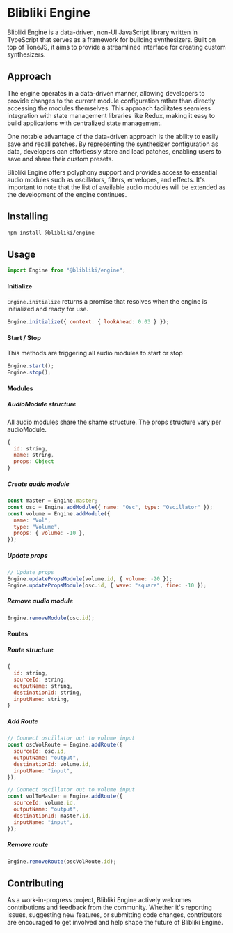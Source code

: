# Blibliki Engine

Blibliki Engine is a data-driven, non-UI JavaScript library written in TypeScript that serves as a framework for building synthesizers.
Built on top of ToneJS, it aims to provide a streamlined interface for creating custom synthesizers.

## Approach

The engine operates in a data-driven manner, allowing developers to provide changes to the current module configuration rather than directly accessing the modules themselves.
This approach facilitates seamless integration with state management libraries like Redux, making it easy to build applications with centralized state management.

One notable advantage of the data-driven approach is the ability to easily save and recall patches. By representing the synthesizer configuration as data, developers can effortlessly store and load patches, enabling users to save and share their custom presets.

Blibliki Engine offers polyphony support and provides access to essential audio modules such as oscillators, filters, envelopes, and effects. It's important to note that the list of available audio modules will be extended as the development of the engine continues.

## Installing

```bash
npm install @blibliki/engine
```

## Usage

```JavaScript
import Engine from "@blibliki/engine";
```

#### Initialize

`Engine.initialize` returns a promise that resolves when the engine is initialized and ready for use.

```JavaScript
Engine.initialize({ context: { lookAhead: 0.03 } });
```

#### Start / Stop

This methods are triggering all audio modules to start or stop

```JavaScript
Engine.start();
Engine.stop();
```

#### Modules

##### AudioModule structure

All audio modules share the shame structure.
The props structure vary per audioModule.

```JavaScript
{
  id: string,
  name: string,
  props: Object
}
```

##### Create audio module

```JavaScript
const master = Engine.master;
const osc = Engine.addModule({ name: "Osc", type: "Oscillator" });
const volume = Engine.addModule({
  name: "Vol",
  type: "Volume",
  props: { volume: -10 },
});
```

##### Update props

```JavaScript
// Update props
Engine.updatePropsModule(volume.id, { volume: -20 });
Engine.updatePropsModule(osc.id, { wave: "square", fine: -10 });
```

##### Remove audio module

```JavaScript
Engine.removeModule(osc.id);
```

#### Routes

##### Route structure

```JavaScript
{
  id: string,
  sourceId: string,
  outputName: string,
  destinationId: string,
  inputName: string,
}
```

##### Add Route

```JavaScript
// Connect oscillator out to volume input
const oscVolRoute = Engine.addRoute({
  sourceId: osc.id,
  outputName: "output",
  destinationId: volume.id,
  inputName: "input",
});

// Connect oscillator out to volume input
const volToMaster = Engine.addRoute({
  sourceId: volume.id,
  outputName: "output",
  destinationId: master.id,
  inputName: "input",
});
```

##### Remove route

```JavaScript
Engine.removeRoute(oscVolRoute.id);
```

## Contributing

As a work-in-progress project, Blibliki Engine actively welcomes contributions and feedback from the community. Whether it's reporting issues, suggesting new features, or submitting code changes, contributors are encouraged to get involved and help shape the future of Blibliki Engine.
